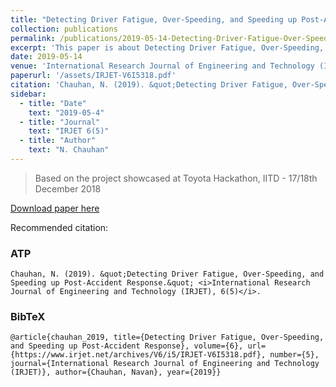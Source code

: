 ```yaml
---
title: "Detecting Driver Fatigue, Over-Speeding, and Speeding up Post-Accident Response"
collection: publications
permalink: /publications/2019-05-14-Detecting-Driver-Fatigue-Over-Speeding-and-Speeding-up-Post-Accident-Response
excerpt: 'This paper is about Detecting Driver Fatigue, Over-Speeding, and Speeding up Post-Accident Response.'
date: 2019-05-14
venue: 'International Research Journal of Engineering and Technology (IRJET), Volume 6, Issue 5'
paperurl: '/assets/IRJET-V6I5318.pdf'
citation: 'Chauhan, N. (2019). &quot;Detecting Driver Fatigue, Over-Speeding, and Speeding up Post-Accident Response.&quot; <i>International Research Journal of Engineering and Technology (IRJET), 6(5)</i>.'
sidebar:
  - title: "Date"
    text: "2019-05-4"
  - title: "Journal"
    text: "IRJET 6(5)"
  - title: "Author"
    text: "N. Chauhan"
---
```


> Based on the project showcased at Toyota Hackathon, IITD - 17/18th December 2018

[Download paper here](https://www.irjet.net/archives/V6/i5/IRJET-V6I5318.pdf)

Recommended citation: 

### ATP
```
Chauhan, N. (2019). &quot;Detecting Driver Fatigue, Over-Speeding, and Speeding up Post-Accident Response.&quot; <i>International Research Journal of Engineering and Technology (IRJET), 6(5)</i>.
```
### BibTeX
```
@article{chauhan_2019, title={Detecting Driver Fatigue, Over-Speeding, and Speeding up Post-Accident Response}, volume={6}, url={https://www.irjet.net/archives/V6/i5/IRJET-V6I5318.pdf}, number={5}, journal={International Research Journal of Engineering and Technology (IRJET)}, author={Chauhan, Navan}, year={2019}}
```
